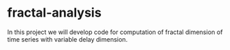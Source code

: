 # fractal-analysis
In this project we will develop code for computation of fractal dimension of time series with variable delay dimension.
